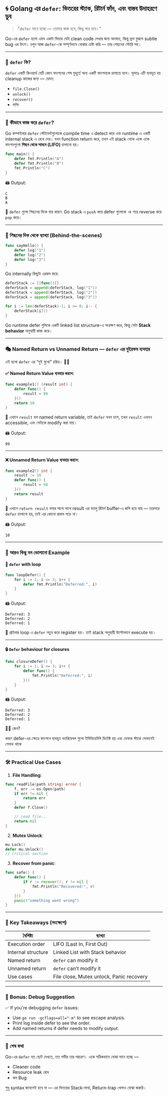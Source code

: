 ## 🌀 Golang এর `defer`: ভিতরের স্ট্যাক, রিটার্ন ফাঁদ, এবং বাস্তব উদাহরণে ডুব

> "`defer` মানে হচ্ছে — তোমার কাজ হবে, কিন্তু পরে হবে।"

Go-এর `defer` হলো এমন একটা ফিচার যেটা clean code লেখার জন্য অনবদ্য, কিন্তু ভুল বুঝলে subtle bug এর উৎস। চলুন আজ `defer`-কে সম্পূর্ণভাবে বোঝার চেষ্টা করি — তার পেছনের স্টোরি সহ।

---

### 🔸 `defer` কি?

`defer` একটি কিওয়ার্ড যেটি কোন ফাংশনের শেষ মুহূর্তে অন্য একটি ফাংশনকে চালাতে বলে। মূলতঃ এটি ব্যবহৃত হয় cleanup কাজের জন্য — যেমন:

- `file.Close()`
- `unlock()`
- `recover()`
- লগিং

---

### 🎯 কীভাবে কাজ করে `defer`?

Go কম্পাইলার `defer` স্টেটমেন্টগুলোকে compile time এ detect করে এবং runtime এ একটি internal stack এ রেখে দেয়। যখন function return করে, তখন এই stack থেকে একে একে ফাংশনগুলো **পিছন থেকে সামনে (LIFO)** চালানো হয়।

```go
func main() {
    defer fmt.Println("A")
    defer fmt.Println("B")
    fmt.Println("C")
}
```

🖨️ Output:

```
C
B
A
```

📌 `defer` গুলো পিছনের দিকে যায় কারণ: Go stack এ `push` করে defer গুলোকে → পরে reverse করে `pop` করে।

---

### 🔧 পিছনের দিক থেকে ব্যাখ্যা (Behind-the-scenes)

```go
func sayHello() {
    defer log("1")
    defer log("2")
    defer log("3")
}
```

Go internally কিছুটা এরকম করে:

```go
deferStack := []func(){}
deferStack = append(deferStack, log("1"))
deferStack = append(deferStack, log("2"))
deferStack = append(deferStack, log("3"))

for i := len(deferStack)-1; i >= 0; i-- {
    deferStack[i]()
}
```

Go runtime defer গুলিকে একটি linked list structure-এ সংরক্ষণ করে, কিন্তু সেটা **Stack behavior** অনুযায়ী কাজ করে।

---

### 🎭 Named Return vs Unnamed Return — `defer` এর দুইরকম ব্যবহার

এই হলো `defer` এর “দুই মুখো” চরিত্র। 🤹‍♂️

#### ✅ Named Return Value ব্যবহার করলে:

```go
func example1() (result int) {
    defer func() {
        result = 99
    }()
    return 10
}
```

📌 এখানে `result` হল named return variable, তাই `defer` যখন চলে, তখন `result` এখনও accessible, এবং সেটাকে modify করা যায়।

🖨️ Output:

```
99
```

---

#### ❌ Unnamed Return Value ব্যবহার করলে:

```go
func example2() int {
    result := 10
    defer func() {
        result = 99
    }()
    return result
}
```

📌 এখানে `return result` বলার সাথে সাথে result এর ভ্যালু রিটার্ন buffer-এ কপি হয়ে যায় — তারপরে `defer` চালানো হয়, তাই এর কোনো প্রভাব পড়ে না।

🖨️ Output:

```
10
```

---

### 🧠 আরও কিছু মন ভোলানো Example

#### 🔄 `defer` with loop

```go
func loopDefer() {
    for i := 1; i <= 3; i++ {
        defer fmt.Println("Deferred:", i)
    }
}
```

🖨️ Output:

```
Deferred: 3
Deferred: 2
Deferred: 1
```

📌 প্রতিবার loop এ `defer` নতুন করে register হয়। তাই stack অনুযায়ী উল্টোভাবে execute হয়।

---

#### 🔒 `Defer` behaviour for closures

```go
func closureDefer() {
    for i := 1; i <= 3; i++ {
        defer func() {
            fmt.Println("Deferred:", i)
        }()
    }
}
```

🖨️ Output:

```
Deferred: 3
Deferred: 2
Deferred: 1
```

😵‍💫 কেন?

কারণ defer-এর ক্ষেত্রে ফাংশনে ব্যবহৃত ভ্যারিয়েবল গুলো ইমিডিয়েটলি ডিটেক্ট হয় এবং ডেফার স্টাকে সেভাবেই সেভড থাকে

---

### 🛠️ Practical Use Cases

1. **File Handling**:

```go
func readFile(path string) error {
    f, err := os.Open(path)
    if err != nil {
        return err
    }
    defer f.Close()

    // read file...
    return nil
}
```

2. **Mutex Unlock**:

```go
mu.Lock()
defer mu.Unlock()
// critical section
```

3. **Recover from panic**:

```go
func safe() {
    defer func() {
        if r := recover(); r != nil {
            fmt.Println("Recovered:", r)
        }
    }()
    panic("something went wrong")
}
```

---

### 🧾 Key Takeaways (সংক্ষেপে)

| বৈশিষ্ট্য          | ব্যাখ্যা                                 |
| ------------------ | ---------------------------------------- |
| Execution order    | LIFO (Last In, First Out)                |
| Internal structure | Linked List with Stack behavior          |
| Named return       | `defer` can modify it                    |
| Unnamed return     | `defer` can’t modify it                  |
| Use cases          | File close, Mutex unlock, Panic recovery |

---

### 🎁 Bonus: Debug Suggestion

✅ If you're debugging `defer` issues:

- Use `go run -gcflags=all="-m"` to see escape analysis.
- Print log inside defer to see the order.
- Add named returns if defer needs to modify output.

---

### 🧠 শেষ কথা

Go-এর `defer` যত ছোট দেখতে, তত গভীর তার আচরণ। একে সঠিকভাবে বোঝা মানে হচ্ছে —

- Cleaner code
- Resource leak রোধ
- কম Bug

শুধু syntax জানলেই হবে না — এর ভিতরের Stack-মাথা, Return-trap খেলাও বোঝা জরুরি।